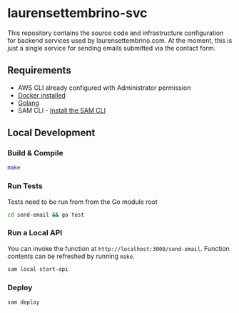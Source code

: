 # laurensettembrino-svc

This repository contains the source code and infrastructure configuration for backend services used
by laurensettembrino.com. At the moment, this is just a single service for sending
emails submitted via the contact form.

## Requirements

- AWS CLI already configured with Administrator permission
- [Docker installed](https://www.docker.com/community-edition)
- [Golang](https://golang.org)
- SAM CLI - [Install the SAM CLI](https://docs.aws.amazon.com/serverless-application-model/latest/developerguide/serverless-sam-cli-install.html)

## Local Development

### Build & Compile

```sh
make
```

### Run Tests

Tests need to be run from from the Go module root

```sh
cd send-email && go test
```

### Run a Local API

You can invoke the function at `http://localhost:3000/send-email`. Function contents can be refreshed by running `make`.

```bash
sam local start-api
```

### Deploy

```bash
sam deploy
```
